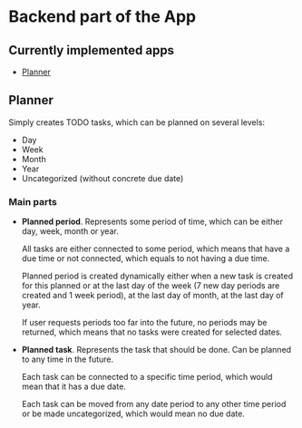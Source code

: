 # Backend part of the App

## Currently implemented apps
- [Planner](#planner)


## Planner

Simply creates TODO tasks, which can be planned on several levels:
- Day
- Week
- Month
- Year
- Uncategorized (without concrete due date)

### Main parts
- **Planned period**. Represents some period of time, which can be either day, week, month or year.

    All tasks are either connected to some period, which means that have a due time or not connected,
which equals to not having a due time.

    Planned period is created dynamically either when a new task is created for this planned or
    at the last day of the week (7 new day periods are created and 1 week period), at the last day of month, at the last day of year.

    If user requests periods too far into the future, no periods may be returned, which means that no tasks were created for selected dates.


- **Planned task**. Represents the task that should be done. Can be planned to any time in the future.

    Each task can be connected to a specific time period, which would mean that it has a due date.

    Each task can be moved from any date period to any other time period or be made uncategorized,
    which would mean no due date.
